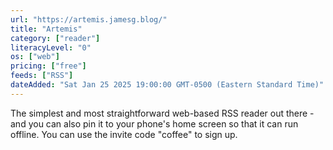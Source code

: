```yaml
---
url: "https://artemis.jamesg.blog/"
title: "Artemis"
category: ["reader"]
literacyLevel: "0"
os: ["web"]
pricing: ["free"]
feeds: ["RSS"]
dateAdded: "Sat Jan 25 2025 19:00:00 GMT-0500 (Eastern Standard Time)"
---
```


The simplest and most straightforward web-based RSS reader out there - and you can also pin it to your phone's home screen so that it can run offline. You can use the invite code "coffee" to sign up.
